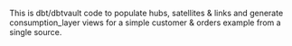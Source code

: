This is dbt/dbtvault code to populate hubs, satellites & links and generate consumption_layer views for a simple customer & orders example from a single source.
